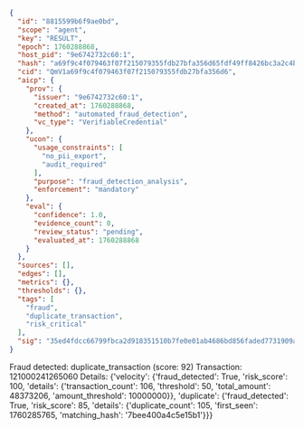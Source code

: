 ```json
{
  "id": "8815599b6f9ae0bd",
  "scope": "agent",
  "key": "RESULT",
  "epoch": 1760288868,
  "host_pid": "9e6742732c60:1",
  "hash": "a69f9c4f079463f07f215079355fdb27bfa356d65fdf49ff8426bc3a2c4bf6e6",
  "cid": "QmV1a69f9c4f079463f07f215079355fdb27bfa356d6",
  "aicp": {
    "prov": {
      "issuer": "9e6742732c60:1",
      "created_at": 1760288868,
      "method": "automated_fraud_detection",
      "vc_type": "VerifiableCredential"
    },
    "ucon": {
      "usage_constraints": [
        "no_pii_export",
        "audit_required"
      ],
      "purpose": "fraud_detection_analysis",
      "enforcement": "mandatory"
    },
    "eval": {
      "confidence": 1.0,
      "evidence_count": 0,
      "review_status": "pending",
      "evaluated_at": 1760288868
    }
  },
  "sources": [],
  "edges": [],
  "metrics": {},
  "thresholds": {},
  "tags": [
    "fraud",
    "duplicate_transaction",
    "risk_critical"
  ],
  "sig": "35ed4fdcc66799fbca2d918351510b7fe0e01ab4686bd856faded7731909a3b2"
}
```

Fraud detected: duplicate_transaction (score: 92)
Transaction: 121000241265060
Details: {'velocity': {'fraud_detected': True, 'risk_score': 100, 'details': {'transaction_count': 106, 'threshold': 50, 'total_amount': 48373206, 'amount_threshold': 10000000}}, 'duplicate': {'fraud_detected': True, 'risk_score': 85, 'details': {'duplicate_count': 105, 'first_seen': 1760285765, 'matching_hash': '7bee400a4c5e15b1'}}}